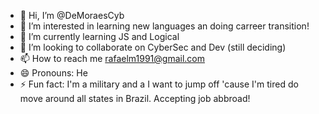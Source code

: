 - 👋 Hi, I’m @DeMoraesCyb
- 👀 I’m interested in learning new languages an doing carreer transition!
- 🌱 I’m currently learning JS and Logical
- 💞️ I’m looking to collaborate on CyberSec and Dev (still deciding)
- 📫 How to reach me rafaelm1991@gmail.com
- 😄 Pronouns: He
- ⚡ Fun fact: I'm a military and a I want to jump off 'cause I'm tired do move around all states in Brazil. Accepting job abbroad!

<!---
DeMoraesCyb/DeMoraesCyb is a ✨ special ✨ repository because its `README.md` (this file) appears on your GitHub profile.
You can click the Preview link to take a look at your changes.
--->
